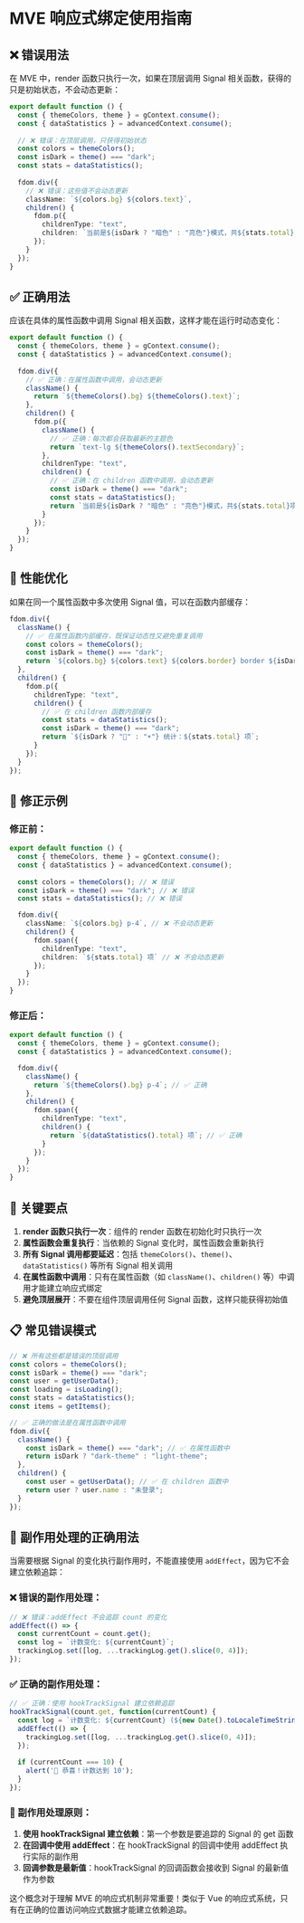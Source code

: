 # MVE 响应式绑定使用指南

## ❌ 错误用法

在 MVE 中，render 函数只执行一次，如果在顶层调用 Signal 相关函数，获得的只是初始状态，不会动态更新：

```typescript
export default function () {
  const { themeColors, theme } = gContext.consume();
  const { dataStatistics } = advancedContext.consume();
  
  // ❌ 错误：在顶层调用，只获得初始状态
  const colors = themeColors();
  const isDark = theme() === "dark";
  const stats = dataStatistics();
  
  fdom.div({
    // ❌ 错误：这些值不会动态更新
    className: `${colors.bg} ${colors.text}`,
    children() {
      fdom.p({
        childrenType: "text",
        children: `当前是${isDark ? "暗色" : "亮色"}模式，共${stats.total}项数据`
      });
    }
  });
}
```

## ✅ 正确用法

应该在具体的属性函数中调用 Signal 相关函数，这样才能在运行时动态变化：

```typescript
export default function () {
  const { themeColors, theme } = gContext.consume();
  const { dataStatistics } = advancedContext.consume();
  
  fdom.div({
    // ✅ 正确：在属性函数中调用，会动态更新
    className() {
      return `${themeColors().bg} ${themeColors().text}`;
    },
    children() {
      fdom.p({
        className() {
          // ✅ 正确：每次都会获取最新的主题色
          return `text-lg ${themeColors().textSecondary}`;
        },
        childrenType: "text",
        children() {
          // ✅ 正确：在 children 函数中调用，会动态更新
          const isDark = theme() === "dark";
          const stats = dataStatistics();
          return `当前是${isDark ? "暗色" : "亮色"}模式，共${stats.total}项数据`;
        }
      });
    }
  });
}
```

## 🔧 性能优化

如果在同一个属性函数中多次使用 Signal 值，可以在函数内部缓存：

```typescript
fdom.div({
  className() {
    // ✅ 在属性函数内部缓存，既保证动态性又避免重复调用
    const colors = themeColors();
    const isDark = theme() === "dark";
    return `${colors.bg} ${colors.text} ${colors.border} border ${isDark ? 'dark-mode' : 'light-mode'}`;
  },
  children() {
    fdom.p({
      childrenType: "text",
      children() {
        // ✅ 在 children 函数内部缓存
        const stats = dataStatistics();
        const isDark = theme() === "dark";
        return `${isDark ? "🌙" : "☀️"} 统计：${stats.total} 项`;
      }
    });
  }
});
```

## 📝 修正示例

### 修正前：
```typescript
export default function () {
  const { themeColors, theme } = gContext.consume();
  const { dataStatistics } = advancedContext.consume();
  
  const colors = themeColors(); // ❌ 错误
  const isDark = theme() === "dark"; // ❌ 错误
  const stats = dataStatistics(); // ❌ 错误

  fdom.div({
    className: `${colors.bg} p-4`, // ❌ 不会动态更新
    children() {
      fdom.span({
        childrenType: "text",
        children: `${stats.total} 项` // ❌ 不会动态更新
      });
    }
  });
}
```

### 修正后：
```typescript
export default function () {
  const { themeColors, theme } = gContext.consume();
  const { dataStatistics } = advancedContext.consume();

  fdom.div({
    className() {
      return `${themeColors().bg} p-4`; // ✅ 正确
    },
    children() {
      fdom.span({
        childrenType: "text",
        children() {
          return `${dataStatistics().total} 项`; // ✅ 正确
        }
      });
    }
  });
}
```

## 🎯 关键要点

1. **render 函数只执行一次**：组件的 render 函数在初始化时只执行一次
2. **属性函数会重复执行**：当依赖的 Signal 变化时，属性函数会重新执行
3. **所有 Signal 调用都要延迟**：包括 `themeColors()`、`theme()`、`dataStatistics()` 等所有 Signal 相关调用
4. **在属性函数中调用**：只有在属性函数（如 `className()`、`children()` 等）中调用才能建立响应式绑定
5. **避免顶层展开**：不要在组件顶层调用任何 Signal 函数，这样只能获得初始值

## 📋 常见错误模式

```typescript
// ❌ 所有这些都是错误的顶层调用
const colors = themeColors();
const isDark = theme() === "dark";
const user = getUserData();
const loading = isLoading();
const stats = dataStatistics();
const items = getItems();
```

```typescript
// ✅ 正确的做法是在属性函数中调用
fdom.div({
  className() {
    const isDark = theme() === "dark"; // ✅ 在属性函数中
    return isDark ? "dark-theme" : "light-theme";
  },
  children() {
    const user = getUserData(); // ✅ 在 children 函数中
    return user ? user.name : "未登录";
  }
});
```

## 🔄 副作用处理的正确用法

当需要根据 Signal 的变化执行副作用时，不能直接使用 `addEffect`，因为它不会建立依赖追踪：

### ❌ 错误的副作用处理：
```typescript
// ❌ 错误：addEffect 不会追踪 count 的变化
addEffect(() => {
  const currentCount = count.get();
  const log = `计数变化: ${currentCount}`;
  trackingLog.set([log, ...trackingLog.get().slice(0, 4)]);
});
```

### ✅ 正确的副作用处理：
```typescript
// ✅ 正确：使用 hookTrackSignal 建立依赖追踪
hookTrackSignal(count.get, function(currentCount) {
  const log = `计数变化: ${currentCount} (${new Date().toLocaleTimeString()})`;
  addEffect(() => {
    trackingLog.set([log, ...trackingLog.get().slice(0, 4)]);
  });
  
  if (currentCount === 10) {
    alert('🎉 恭喜！计数达到 10');
  }
});
```

### 🔑 副作用处理原则：
1. **使用 hookTrackSignal 建立依赖**：第一个参数是要追踪的 Signal 的 get 函数
2. **在回调中使用 addEffect**：在 hookTrackSignal 的回调中使用 addEffect 执行实际的副作用
3. **回调参数是最新值**：hookTrackSignal 的回调函数会接收到 Signal 的最新值作为参数

这个概念对于理解 MVE 的响应式机制非常重要！类似于 Vue 的响应式系统，只有在正确的位置访问响应式数据才能建立依赖追踪。